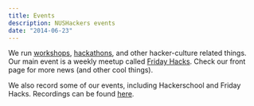 ```yaml
---
title: Events
description: NUSHackers events
date: "2014-06-23"
---
```


We run <a href="//school.nushackers.org">workshops</a>, <a href="//hacknroll.nushackers.org">hackathons</a>, and other hacker-culture related things. Our main event is a weekly meetup called <a href="/fridayhacks/">Friday Hacks</a>. Check our front page for more news (and other cool things).

We also record some of our events, including Hackerschool and Friday Hacks. Recordings can be found [here](/recordings/).
